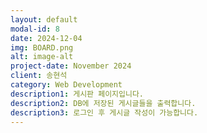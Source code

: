 ```yaml
---
layout: default
modal-id: 8
date: 2024-12-04
img: BOARD.png
alt: image-alt
project-date: November 2024
client: 송현석
category: Web Development
description1: 게시판 페이지입니다.
description2: DB에 저장된 게시글들을 출력합니다.
description3: 로그인 후 게시글 작성이 가능합니다.
---
```


